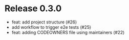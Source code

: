 # Release 0.3.0

- feat: add project structure (#26)
- add workflow to trigger e2e tests (#25)
- feat: adding CODEOWNERS file using maintainers (#22)
